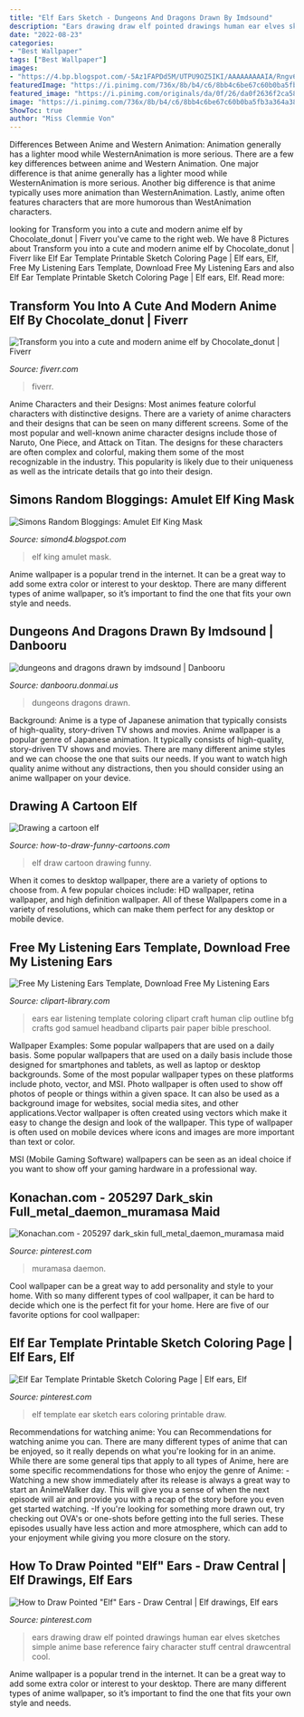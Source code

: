 ```yaml
---
title: "Elf Ears Sketch - Dungeons And Dragons Drawn By Imdsound"
description: "Ears drawing draw elf pointed drawings human ear elves sketches simple anime base reference fairy character stuff central drawcentral cool"
date: "2022-08-23"
categories:
- "Best Wallpaper"
tags: ["Best Wallpaper"]
images:
- "https://4.bp.blogspot.com/-5Az1FAPDd5M/UTPU9OZ5IKI/AAAAAAAAAIA/Rngv6xKWwiY/s1600/elf03.jpg"
featuredImage: "https://i.pinimg.com/736x/8b/b4/c6/8bb4c6be67c60b0ba5fb3a364a387834--pointed-ears-dark-skin.jpg"
featured_image: "https://i.pinimg.com/originals/da/0f/26/da0f2636f2ca5830e84e23b210ba95f3.jpg"
image: "https://i.pinimg.com/736x/8b/b4/c6/8bb4c6be67c60b0ba5fb3a364a387834--pointed-ears-dark-skin.jpg"
ShowToc: true
author: "Miss Clemmie Von"
---
```



Differences Between Anime and Western Animation: Animation generally has a lighter mood while WesternAnimation is more serious.
There are a few key differences between anime and Western Animation. One major difference is that anime generally has a lighter mood while WesternAnimation is more serious. Another big difference is that anime typically uses more animation than WesternAnimation. Lastly, anime often features characters that are more humorous than WestAnimation characters.

	

		
looking for Transform you into a cute and modern anime elf by Chocolate_donut | Fiverr you've came to the right web. We have 8 Pictures about Transform you into a cute and modern anime elf by Chocolate_donut | Fiverr like Elf Ear Template Printable Sketch Coloring Page | Elf ears, Elf, Free My Listening Ears Template, Download Free My Listening Ears and also Elf Ear Template Printable Sketch Coloring Page | Elf ears, Elf. Read more:
		
    
## Transform You Into A Cute And Modern Anime Elf By Chocolate_donut | Fiverr

<img loading=lazy src="https://fiverr-res.cloudinary.com/images/t_main1,q_auto,f_auto,q_auto,f_auto/gigs/166264503/original/471dd21786545937b330a10fab3a97611f4e6090/transform-you-into-a-cute-and-modern-anime-elf.jpg" onerror="this.onerror=null;this.src='https://tse4.mm.bing.net/th?id=OIP.1LWvpcyhQOsWo5cd4OLMRwHaHT&amp;pid=15.1';" alt="Transform you into a cute and modern anime elf by Chocolate_donut | Fiverr">

_Source: fiverr.com_

>fiverr. 

	

Anime Characters and their Designs: Most animes feature colorful characters with distinctive designs.
There are a variety of anime characters and their designs that can be seen on many different screens. Some of the most popular and well-known anime character designs include those of Naruto, One Piece, and Attack on Titan. The designs for these characters are often complex and colorful, making them some of the most recognizable in the industry. This popularity is likely due to their uniqueness as well as the intricate details that go into their design.

    
## Simons Random Bloggings: Amulet Elf King Mask

<img loading=lazy src="https://4.bp.blogspot.com/-5Az1FAPDd5M/UTPU9OZ5IKI/AAAAAAAAAIA/Rngv6xKWwiY/s1600/elf03.jpg" onerror="this.onerror=null;this.src='https://tse3.mm.bing.net/th?id=OIP.Ng0gl4vjGNjM3CQf29jcHgHaJ4&amp;pid=15.1';" alt="Simons Random Bloggings: Amulet Elf King Mask">

_Source: simond4.blogspot.com_

>elf king amulet mask. 

	

Anime wallpaper is a popular trend in the internet. It can be a great way to add some extra color or interest to your desktop. There are many different types of anime wallpaper, so it’s important to find the one that fits your own style and needs.

    
## Dungeons And Dragons Drawn By Imdsound | Danbooru

<img loading=lazy src="https://cdn.donmai.us/sample/bb/4c/sample-bb4c7e27bc552d36b0f00c815f897ad5.jpg" onerror="this.onerror=null;this.src='https://tse1.mm.bing.net/th?id=OIP.OfvCbg135CehH169AcVVjwHaKe&amp;pid=15.1';" alt="dungeons and dragons drawn by imdsound | Danbooru">

_Source: danbooru.donmai.us_

>dungeons dragons drawn. 

	

Background: Anime is a type of Japanese animation that typically consists of high-quality, story-driven TV shows and movies.
Anime wallpaper is a popular genre of Japanese animation. It typically consists of high-quality, story-driven TV shows and movies. There are many different anime styles and we can choose the one that suits our needs. If you want to watch high quality anime without any distractions, then you should consider using an anime wallpaper on your device.

    
## Drawing A Cartoon Elf

<img loading=lazy src="https://www.how-to-draw-funny-cartoons.com/image-files/cartoon-elf-8.gif" onerror="this.onerror=null;this.src='https://tse1.mm.bing.net/th?id=OIP.AjEb3vTNiMxsv3B9vBW8ewHaLH&amp;pid=15.1';" alt="Drawing a cartoon elf">

_Source: how-to-draw-funny-cartoons.com_

>elf draw cartoon drawing funny. 

	

When it comes to desktop wallpaper, there are a variety of options to choose from. A few popular choices include: HD wallpaper, retina wallpaper, and high definition wallpaper. All of these Wallpapers come in a variety of resolutions, which can make them perfect for any desktop or mobile device. 

    
## Free My Listening Ears Template, Download Free My Listening Ears

<img loading=lazy src="http://clipart-library.com/images/kcKoxXEGi.png" onerror="this.onerror=null;this.src='https://tse3.mm.bing.net/th?id=OIP.pXng4Ino_rDJO7-a99KmzQHaFg&amp;pid=15.1';" alt="Free My Listening Ears Template, Download Free My Listening Ears">

_Source: clipart-library.com_

>ears ear listening template coloring clipart craft human clip outline bfg crafts god samuel headband cliparts pair paper bible preschool. 

	

Wallpaper Examples: Some popular wallpapers that are used on a daily basis.
Some popular wallpapers that are used on a daily basis include those designed for smartphones and tablets, as well as laptop or desktop backgrounds. Some of the most popular wallpaper types on these platforms include photo, vector, and MSI. 
Photo wallpaper is often used to show off photos of people or things within a given space. It can also be used as a background image for websites, social media sites, and other applications.Vector wallpaper is often created using vectors which make it easy to change the design and look of the wallpaper. This type of wallpaper is often used on mobile devices where icons and images are more important than text or color. 

MSI (Mobile Gaming Software) wallpapers can be seen as an ideal choice if you want to show off your gaming hardware in a professional way.

    
## Konachan.com - 205297 Dark_skin Full_metal_daemon_muramasa Maid

<img loading=lazy src="https://i.pinimg.com/736x/8b/b4/c6/8bb4c6be67c60b0ba5fb3a364a387834--pointed-ears-dark-skin.jpg" onerror="this.onerror=null;this.src='https://tse3.mm.bing.net/th?id=OIP.55tgN6T1O46rr4Pvc1nSwwHaEK&amp;pid=15.1';" alt="Konachan.com - 205297 dark_skin full_metal_daemon_muramasa maid">

_Source: pinterest.com_

>muramasa daemon. 

	

Cool wallpaper can be a great way to add personality and style to your home. With so many different types of cool wallpaper, it can be hard to decide which one is the perfect fit for your home. Here are five of our favorite options for cool wallpaper: 

    
## Elf Ear Template Printable Sketch Coloring Page | Elf Ears, Elf

<img loading=lazy src="https://i.pinimg.com/736x/7a/89/3f/7a893ffb8160bc8a44ae80bc5314589e.jpg" onerror="this.onerror=null;this.src='https://tse2.mm.bing.net/th?id=OIP.sbAMJNWs6oAkXk70K1Wf8AHaJ3&amp;pid=15.1';" alt="Elf Ear Template Printable Sketch Coloring Page | Elf ears, Elf">

_Source: pinterest.com_

>elf template ear sketch ears coloring printable draw. 

	

Recommendations for watching anime: You can
Recommendations for watching anime you can. There are many different types of anime that can be enjoyed, so it really depends on what you're looking for in an anime. While there are some general tips that apply to all types of Anime, here are some specific recommendations for those who enjoy the genre of Anime: 
-Watching a new show immediately after its release is always a great way to start an AnimeWalker day. This will give you a sense of when the next episode will air and provide you with a recap of the story before you even get started watching. 
-If you're looking for something more drawn out, try checking out OVA's or one-shots before getting into the full series. These episodes usually have less action and more atmosphere, which can add to your enjoyment while giving you more closure on the story.

    
## How To Draw Pointed &quot;Elf&quot; Ears - Draw Central | Elf Drawings, Elf Ears

<img loading=lazy src="https://i.pinimg.com/originals/da/0f/26/da0f2636f2ca5830e84e23b210ba95f3.jpg" onerror="this.onerror=null;this.src='https://tse4.mm.bing.net/th?id=OIP.PeVs-Brrs8Jc76Nyqugu0gHaGq&amp;pid=15.1';" alt="How to Draw Pointed &quot;Elf&quot; Ears - Draw Central | Elf drawings, Elf ears">

_Source: pinterest.com_

>ears drawing draw elf pointed drawings human ear elves sketches simple anime base reference fairy character stuff central drawcentral cool. 

	

Anime wallpaper is a popular trend in the internet. It can be a great way to add some extra color or interest to your desktop. There are many different types of anime wallpaper, so it’s important to find the one that fits your own style and needs.


